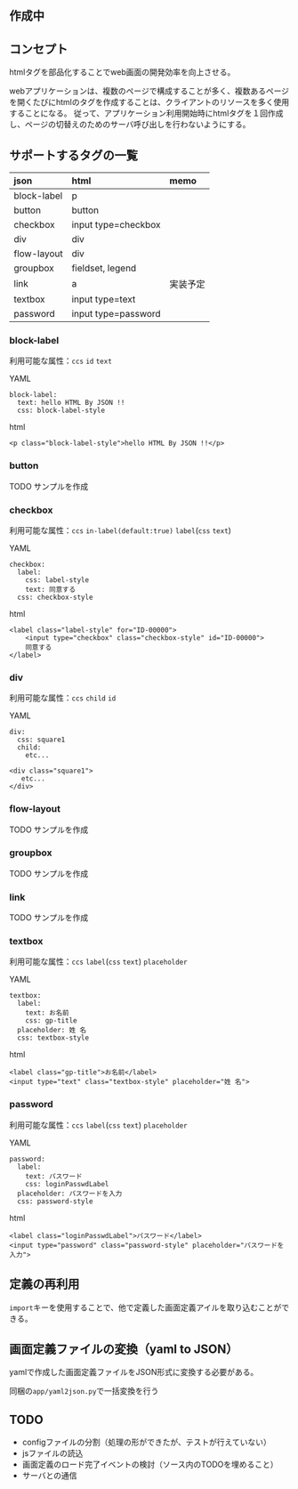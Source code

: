 ## 作成中

## コンセプト
htmlタグを部品化することでweb画面の開発効率を向上させる。

webアプリケーションは、複数のページで構成することが多く、複数あるページを開くたびにhtmlのタグを作成することは、クライアントのリソースを多く使用することになる。
従って、アプリケーション利用開始時にhtmlタグを１回作成し、ページの切替えのためのサーバ呼び出しを行わないようにする。

## サポートするタグの一覧
|json|html|memo|
|:---|:---|:---|
|block-label|p||
|button|button||
|checkbox|input type=checkbox||
|div|div||
|flow-layout|div||
|groupbox|fieldset, legend||
|link|a|実装予定|
|textbox|input type=text||
|password|input type=password||

### block-label
利用可能な属性：```ccs``` ```id``` ```text```

YAML
```
block-label:
  text: hello HTML By JSON !!
  css: block-label-style
```
html
```
<p class="block-label-style">hello HTML By JSON !!</p>
```
### button
TODO サンプルを作成

### checkbox
利用可能な属性：```ccs``` ```in-label(default:true)``` ```label```(```css``` ```text```)

YAML
```
checkbox:
  label:
    css: label-style
    text: 同意する
  css: checkbox-style
```
html
```
<label class="label-style" for="ID-00000">
    <input type="checkbox" class="checkbox-style" id="ID-00000">
    同意する
</label>
```
### div
利用可能な属性：```ccs``` ```child``` ```id```

YAML
```
div:
  css: square1
  child:
    etc...
```
```
<div class="square1">
   etc...
</div>
```

### flow-layout
TODO サンプルを作成

### groupbox
TODO サンプルを作成

### link
TODO サンプルを作成

### textbox
利用可能な属性：```ccs``` ```label```(```css``` ```text```) ```placeholder```

YAML
```
textbox:
  label:
    text: お名前
    css: gp-title
  placeholder: 姓 名
  css: textbox-style
```
html
```
<label class="gp-title">お名前</label>
<input type="text" class="textbox-style" placeholder="姓 名">
```
### password
利用可能な属性：```ccs``` ```label```(```css``` ```text```) ```placeholder```

YAML
```
password:
  label:
    text: パスワード
    css: loginPasswdLabel
  placeholder: パスワードを入力
  css: password-style
```
html
```
<label class="loginPasswdLabel">パスワード</label>
<input type="password" class="password-style" placeholder="パスワードを入力">
```

## 定義の再利用
```import```キーを使用することで、他で定義した画面定義アイルを取り込むことができる。

## 画面定義ファイルの変換（yaml to JSON）
yamlで作成した画面定義ファイルをJSON形式に変換する必要がある。

同梱の```app/yaml2json.py```で一括変換を行う

## TODO
* configファイルの分割（処理の形ができたが、テストが行えていない）
* jsファイルの読込
* 画面定義のロード完了イベントの検討（ソース内のTODOを埋めること）
* サーバとの通信

